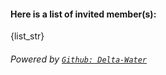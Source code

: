 #### Here is a list of invited member(s): 

{list_str}

###### Powered by [`Github: Delta-Water`](https://github.com/Delta-Water/Habitica-Party/)